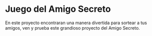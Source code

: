 <h1>Juego del Amigo Secreto</h1>

En este proyecto encontraran una manera divertida para sortear a tus amigos, ven y prueba este 
grandioso proyecto del Amigo Secreto.
